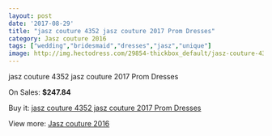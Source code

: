 ```yaml
---
layout: post
date: '2017-08-29'
title: "jasz couture 4352 jasz couture 2017 Prom Dresses"
category: Jasz couture 2016
tags: ["wedding","bridesmaid","dresses","jasz","unique"]
image: http://img.hectodress.com/29854-thickbox_default/jasz-couture-4352-jasz-couture-2012-prom-dresses.jpg
---
```

jasz couture 4352 jasz couture 2017 Prom Dresses

On Sales: **$247.84**
<a href="https://www.hectodress.com/jasz-couture-2013/13787-jasz-couture-4352-jasz-couture-2012-prom-dresses.html"><amp-img layout="responsive" width="600" height="600" src="//img.hectodress.com/29854-thickbox_default/jasz-couture-4352-jasz-couture-2012-prom-dresses.jpg" alt="jasz couture 4352 jasz couture 2017 Prom Dresses 0" /></a>
<a href="https://www.hectodress.com/jasz-couture-2013/13787-jasz-couture-4352-jasz-couture-2012-prom-dresses.html"><amp-img layout="responsive" width="600" height="600" src="//img.hectodress.com/29856-thickbox_default/jasz-couture-4352-jasz-couture-2012-prom-dresses.jpg" alt="jasz couture 4352 jasz couture 2017 Prom Dresses 1" /></a>
<a href="https://www.hectodress.com/jasz-couture-2013/13787-jasz-couture-4352-jasz-couture-2012-prom-dresses.html"><amp-img layout="responsive" width="600" height="600" src="//img.hectodress.com/29855-thickbox_default/jasz-couture-4352-jasz-couture-2012-prom-dresses.jpg" alt="jasz couture 4352 jasz couture 2017 Prom Dresses 2" /></a>

Buy it: [jasz couture 4352 jasz couture 2017 Prom Dresses](https://www.hectodress.com/jasz-couture-2013/13787-jasz-couture-4352-jasz-couture-2012-prom-dresses.html "jasz couture 4352 jasz couture 2017 Prom Dresses")

View more: [Jasz couture 2016](https://www.hectodress.com/227-jasz-couture-2013 "Jasz couture 2016")